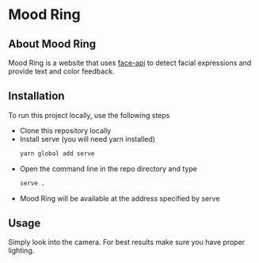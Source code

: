# Mood Ring
## About Mood Ring
Mood Ring is a website that uses [face-api](https://github.com/justadudewhohacks/face-api.js/) to detect facial expressions and provide text and color feedback.

## Installation
To run this project locally, use the following steps
* Clone this repository locally
* Install serve (you will need yarn installed)
    ```bash
    yarn global add serve
    ```
* Open the command line in the repo directory and type
    ```bash
    serve .
    ```
* Mood Ring will be available at the address specified by serve

## Usage
Simply look into the camera. For best results make sure you have proper lighting.